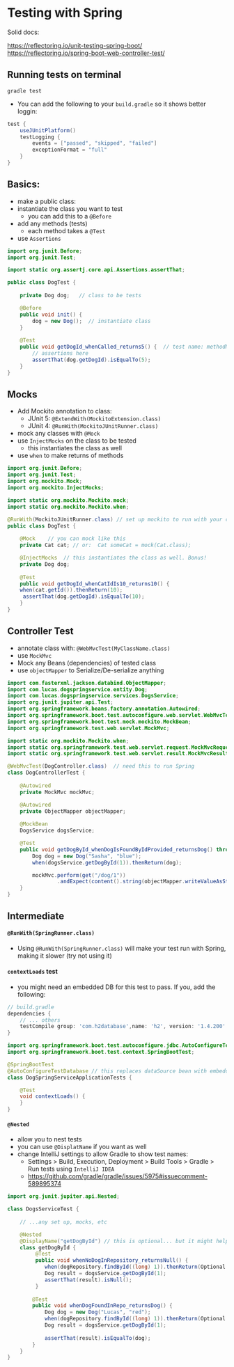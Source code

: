 # Testing with Spring

Solid docs:

https://reflectoring.io/unit-testing-spring-boot/
https://reflectoring.io/spring-boot-web-controller-test/

## Running tests on terminal

```shell script
gradle test
```

- You can add the following to your `build.gradle` so it shows better loggin:

```groovy
test {
	useJUnitPlatform()
	testLogging {
		events = ["passed", "skipped", "failed"]
		exceptionFormat = "full"
	}
}
```

## Basics:

- make a public class:
- instantiate the class you want to test
   - you can add this to a `@Before`
- add any methods (tests)
   - each method takes a `@Test`
- use `Assertions`

```java
import org.junit.Before;
import org.junit.Test;

import static org.assertj.core.api.Assertions.assertThat;

public class DogTest {
    
    private Dog dog;   // class to be tests

    @Before
    public void init() {
        dog = new Dog();  // instantiate class 
    }
    
    @Test
    public void getDogId_whenCalled_returns5() {  // test name: methodName_whenX_returnsY
        // assertions here
        assertThat(dog.getDogId).isEqualTo(5);
    }   
}
```

## Mocks

- Add Mockito annotation to class:
   - JUnit 5: `@ExtendWith(MockitoExtension.class)`
   - JUnit 4: `@RunWith(MockitoJUnitRunner.class)`
- mock any classes with `@Mock`
- use `InjectMocks` on the class to be tested
   - this instantiates the class as well
- use `when` to make returns of methods


```java
import org.junit.Before;
import org.junit.Test;
import org.mockito.Mock;
import org.mockito.InjectMocks;

import static org.mockito.Mockito.mock;
import static org.mockito.Mockito.when;

@RunWith(MockitoJUnitRunner.class) // set up mockito to run with your class
public class DogTest {
   
    @Mock    // you can mock like this
    private Cat cat; // or:  Cat someCat = mock(Cat.class);  

    @InjectMocks  // this instantiates the class as well. Bonus!
    private Dog dog;
    
    @Test
    public void getDogId_whenCatIdIs10_returns10() {  
    when(cat.getId()).thenReturn(10);
     assertThat(dog.getDogId).isEqualTo(10);
    }  
}
```

## Controller Test

- annotate class with: `@WebMvcTest(MyClassName.class)`
- use `MockMvc`
- Mock any Beans (dependencies) of tested class
- use `objectMapper` to Serialize/De-serialize anything

```java
import com.fasterxml.jackson.databind.ObjectMapper;
import com.lucas.dogspringservice.entity.Dog;
import com.lucas.dogspringservice.services.DogsService;
import org.junit.jupiter.api.Test;
import org.springframework.beans.factory.annotation.Autowired;
import org.springframework.boot.test.autoconfigure.web.servlet.WebMvcTest;
import org.springframework.boot.test.mock.mockito.MockBean;
import org.springframework.test.web.servlet.MockMvc;

import static org.mockito.Mockito.when;
import static org.springframework.test.web.servlet.request.MockMvcRequestBuilders.get;
import static org.springframework.test.web.servlet.result.MockMvcResultMatchers.content;

@WebMvcTest(DogController.class)  // need this to run Spring
class DogControllerTest {
    
    @Autowired
    private MockMvc mockMvc;

    @Autowired
    private ObjectMapper objectMapper;
    
    @MockBean
    DogsService dogsService;

    @Test
    public void getDogById_whenDogIsFoundByIdProvided_returnsDog() throws Exception {
        Dog dog = new Dog("Sasha", "blue");
        when(dogsService.getDogById(1)).thenReturn(dog);

        mockMvc.perform(get("/dog/1"))
                .andExpect(content().string(objectMapper.writeValueAsString(dog)));
    }
}
```

## Intermediate

#### `@RunWith(SpringRunner.class)`

- Using `@RunWith(SpringRunner.class)` will make your test run with Spring, making it slower (try not using it)

#### `contextLoads` test

- you might need an embedded DB for this test to pass. If you, add the following: 

```groovy
// build.gradle
dependencies {
    // ... others
	testCompile group: 'com.h2database',name: 'h2', version: '1.4.200'
}
```

```java
import org.springframework.boot.test.autoconfigure.jdbc.AutoConfigureTestDatabase;
import org.springframework.boot.test.context.SpringBootTest;

@SpringBootTest
@AutoConfigureTestDatabase // this replaces dataSource bean with embedded version
class DogSpringServiceApplicationTests {

	@Test
	void contextLoads() {
	}
}
```

#### `@Nested`

- allow you to nest tests
- you can use `@DisplatName` if you want as well
- change IntelliJ settings to allow Gradle to show test names:
   - Settings > Build, Execution, Deployment > Build Tools > Gradle > Run tests using `IntelliJ IDEA`
   - https://github.com/gradle/gradle/issues/5975#issuecomment-589895374
 
```java
import org.junit.jupiter.api.Nested;

class DogsServiceTest {
    
    // ...any set up, mocks, etc

    @Nested
    @DisplayName("getDogById") // this is optional... but it might help showing the name
    class getDogById {
         @Test
         public void whenNoDogInRepository_returnsNull() {
            when(dogRepository.findById((long) 1)).thenReturn(Optional.empty());
            Dog result = dogsService.getDogById(1);
            assertThat(result).isNull();
         }
    
        @Test
        public void whenDogFoundInRepo_returnsDog() {
            Dog dog = new Dog("Lucas", "red");
            when(dogRepository.findById((long) 1)).thenReturn(Optional.of(dog));
            Dog result = dogsService.getDogById(1);
            
            assertThat(result).isEqualTo(dog);
        }
    }   
}
```





